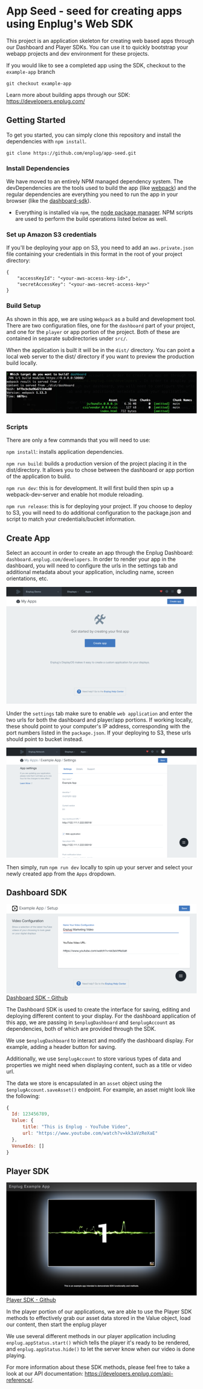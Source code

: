 # App Seed - seed for creating apps using Enplug's Web SDK
This project is an application skeleton for creating web based apps through our Dashboard and Player SDKs. You can use it to quickly bootstrap your webapp projects and dev environment for these projects.

If you would like to see a completed app using the SDK, checkout to the `example-app` branch

```
git checkout example-app
```

Learn more about building apps through our SDK: https://developers.enplug.com/

## Getting Started
To get you started, you can simply clone this repository and install the dependencies with `npm install`.

```
git clone https://github.com/enplug/app-seed.git
```

### Install Dependencies
We have moved to an entirely NPM managed dependency system. The devDependencies are the tools used to build the app (like [webpack](https://webpack.github.io/)) and the regular dependencies are everything you need to run the app in your browser (like the [dashboard-sdk](https://github.com/Enplug/dashboard-sdk)).
- Everything is installed via `npm`, the [node package manager](https://www.npmjs.org/). NPM scripts are used to perform the build operations listed below as well.

### Set up Amazon S3 credentials
If you'll be deploying your app on S3, you need to add an `aws.private.json` file containing your credentials in this format in the root of your project directory:
```
{
    "accessKeyId": "<your-aws-access-key-id>",
    "secretAccessKey": "<your-aws-secret-access-key>"
}
```
### Build Setup
As shown in this app, we are using `Webpack` as a build and development tool. There are two configuration files, one for the `dashboard` part of your project, and one for the `player` or app portion of the project. Both of these are contained in separate subdirectories under `src/`.

When the application is built it will be in the `dist/` directory. You can point a local web server to the dist/ directory if you want to preview the production build locally.

![Npm run dev](./img/webpack-dev.png)

### Scripts
There are only a few commands that you will need to use:

`npm install`: installs application dependencies.  

`npm run build`: builds a production version of the project placing it in the dist/directory. It allows you to chose between the dashboard or app portion of the application to build.

`npm run dev`: this is for development. It will first build then spin up a webpack-dev-server and enable hot module reloading.  

`npm run release`: this is for deploying your project. If you choose to deploy to S3, you will need to do additional configuration to the package.json and script to match your credentials/bucket information.

## Create App

Select an account in order to create an app through the Enplug Dashboard: `dashboard.enplug.com/developers`. In order to render your app in the dashboard, you will need to configure the urls in the settings tab and additional metadata about your application, including name, screen orientations, etc.

![App Creation](./img/developers-template.png)

Under the `settings` tab make sure to enable `web application` and enter the two urls for both the dashboard and player/app portions. If working locally, these should point to your computer's IP address, corresponding with the port numbers listed in the `package.json`. If your deploying to S3, these urls should point to bucket instead.

![Url Configuration](./img/url-config.png)

Then simply, run `npm run dev` locally to spin up your server and select your newly created app from the `Apps` dropdown.
## Dashboard SDK
![Player ScreenShot](./img/dashboard-graphic.png)
[Dashboard SDK - Github](https://github.com/Enplug/dashboard-sdk)

The Dashboard SDK is used to create the interface for saving, editing and deploying different content to your display. For the dashboard application of this app, we are passing in `$enplugDashboard` and `$enplugAccount` as dependencies, both of which are provided through the SDK.

We use `$enplugDashboard` to interact and modify the dashboard display. For example, adding a header button for saving.

Additionally, we use `$enplugAccount` to store various types of data and properties we might need when displaying content, such as a title or video url.

The data we store is encapsulated in an `asset` object using the `$enplugAccount.saveAsset()` endpoint. For example, an asset might look like the following:

```js
{
  Id: 123456789,
  Value: {
      title: "This is Enplug - YouTube Video",
      url: "https://www.youtube.com/watch?v=kk3aVzReXaE"
  },
  VenueIds: []
}
```

## Player SDK

![Player ScreenShot](./img/player-screenshot.png)
[Player SDK - Github](https://github.com/Enplug/js-player-sdk)

In the player portion of our applications, we are able to use the Player SDK methods to effectively grab our asset data stored in the Value object, load our content, then start the enplug player

We use several different methods in our player application including `enplug.appStatus.start()` which tells the player it's ready to be rendered, and `enplug.appStatus.hide()` to let the server know when our video is done playing.

For more information about these SDK methods, please feel free to take a look at our API documentation: https://developers.enplug.com/api-reference/.
